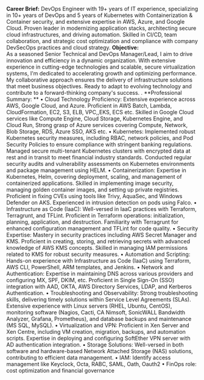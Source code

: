 **Career Brief:** 
DevOps Engineer with 19+ years of IT experience, specializing in 10+ years of DevOps and 5 years of Kubernetes with Containerization & Container security, and extensive expertise in AWS, Azure, and Google Cloud. Proven leader in modernizing application stacks, architecting secure cloud infrastructures, and driving automation. Skilled in CI/CD, team collaboration, and strategic cost optimization and compliance with company DevSecOps practices and cloud strategy. 
**Objective:**  
As a seasoned Senior Technical and DevOps Manager/Lead, I aim to drive innovation and efficiency in a dynamic organization. With extensive experience in cutting-edge technologies and scalable, secure virtualization systems, I'm dedicated to accelerating growth and optimizing performance. My collaborative approach ensures the delivery of infrastructure solutions that meet business objectives. Ready to adapt to evolving technology and contribute to a forward-thinking company's success.
.
**Professional Summary: **
•	Cloud Technology Proficiency: Extensive experience across AWS, Google Cloud, and Azure. Proficient in AWS Batch, Lambda, CloudFormation, EC2, S3, ELB, VPC,,EKS, ECS  etc. Skilled in Google Cloud services like Compute Engine, Cloud Storage, Kubernetes Engine, and Cloud Run, Strong grasp of Azure services covering Compute, Network, Blob Storage, RDS, Azure SSO, AKS  etc.
•	Kubernetes: Implemented robust Kubernetes security measures, including RBAC, network policies, and Pod Security Policies to ensure compliance with stringent banking regulations. Managed secure multi-tenant Kubernetes clusters with encrypted data at rest and in transit to meet financial industry standards. Conducted regular security audits and vulnerability assessments on Kubernetes environments and package management using HELM.
•	Containerization: Expertise in Kubernetes, Helm,  covering deployment, scaling, and management of containerized applications. Skilled in implementing image security, managing golden container images, and setting up private registries. Proficient in fixing CVEs using tools like Trivy, AquaSec, and Windows Defender on AKS. Experienced in intrusion detection on pods using Falco.
•	Infrastructure as Code (IaaC): Well-versed in IaaC practices with Terraform, Terragrunt, and TFLint. Proficient in Terraform operations: initialization, planning, application, and destruction. Familiarity with Terragrunt for enhanced configuration management and TFLint for code quality.
•	Security Expertise: Mastery in security practices including AWS Secret Manager and KMS. Proficient in creating, storing, and retrieving secrets with advanced knowledge of AWS KMS concepts. Skilled in managing IAM permissions related to KMS for robust security measures.
•	Automation and Scripting: Hands-on experience with Infrastructure as Code (IaaC) using Terraform, AWS CLI, PowerShell, ARM templates, and Jenkins.
•	Network and Authentication: Expertise in maintaining DNS across various providers and configuring MX, SPF, DKIM, etc. Proficient in Single Sign-On (SSO) integration with AAD, OKTA, AWS Directory Services, LDAP, and Kerberos Authentication.
•	Troubleshooting and Observability: Strong troubleshooting skills, delivering timely solutions within Service Level Agreements (SLAs). Extensive experience with Linux servers (RHEL, Ubuntu, CentOS), monitoring software (Nagios, Cacti, CA Nimsoft, SonicWALL Bandwidth Analyzer, Grafana, Prometheus), and database backups and maintenance (MS SQL, MySQL).
•	Virtualization and VPN: Proficient in Xen Server and Xen Centre, including VM creation, migration, backups, and automation scripts. Expertise in deploying and configuring SoftEther VPN server with AD authentication integration.
•	Storage Solutions: Well-versed in both software and hardware-based Network Attached Storage (NAS) solutions, contributing to efficient data management. 
•	IAM: Identify access management like Keyclock, Octa, RABC, SAML, Oath, Oauth2
•	FinOps role: cost optimization and financial governance
